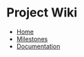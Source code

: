 # Project Wiki
* [Home](/../wikis/home/)
* [Milestones](/../wikis/milestones/)
* [Documentation](/../wikis/documentation/)